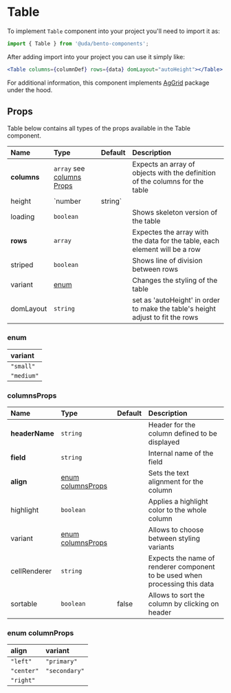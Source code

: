 # Table

To implement `Table` component into your project you'll need to import it as:

```jsx
import { Table } from '@uda/bento-components';
```

After adding import into your project you can use it simply like:

```jsx
<Table columns={columnDef} rows={data} domLayout="autoHeight"></Table>
```

For additional information, this component implements [AgGrid](https://www.ag-grid.com/react-grid/) package under the hood.

## Props

Table below contains all types of the props available in the Table component.

| Name        | Type                                       | Default | Description                                                                    |
| :---------- | :----------------------------------------- | :------ | :----------------------------------------------------------------------------- |
| **columns** | `array` see [columns Props](#columnsprops) |         | Expects an array of objects with the definition of the columns for the table   |
| height      | `number | string`                          |         | Height value for the table                                                     |
| loading     | `boolean`                                  |         | Shows skeleton version of the table                                            |
| **rows**    | `array`                                    |         | Expectes the array with the data for the table, each element will be a row     |
| striped     | `boolean`                                  |         | Shows line of division between rows                                            |
| variant     | [enum](#enum)                              |         | Changes the styling of the table                                               |
| domLayout   | `string`                                   |         | set as 'autoHeight' in order to make the table's height adjust to fit the rows |

### enum

| variant    |
| :--------- |
| `"small"`  |
| `"medium"` |

### columnsProps

| Name           | Type                                   | Default | Description                                                                 |
| :------------- | :------------------------------------- | :------ | :-------------------------------------------------------------------------- |
| **headerName** | `string`                               |         | Header for the column defined to be displayed                               |
| **field**      | `string`                               |         | Internal name of the field                                                  |
| **align**      | [enum columnsProps](#enum-columnprops) |         | Sets the text alignment for the column                                      |  |  | Shows skeleton version of the table |
| highlight      | `boolean`                              |         | Applies a highlight color to the whole column                               |
| variant        | [enum columnsProps](#enum-columnprops) |         | Allows to choose between styling variants                                   |
| cellRenderer   | `string`                               |         | Expects the name of renderer component to be used when processing this data |
| sortable       | `boolean`                              | false   | Allows to sort the column by clicking on header                             |

### enum columnProps

| align      | variant       |
| :--------- | :------------ |
| `"left"`   | `"primary"`   |
| `"center"` | `"secondary"` |
| `"right"`  |               |
